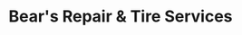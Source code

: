 ---
title: "Bear's Repair & Tire Services"
url: /martinsburg/bears-repair-und-tire-services/
shop: Autowerkstatt
---